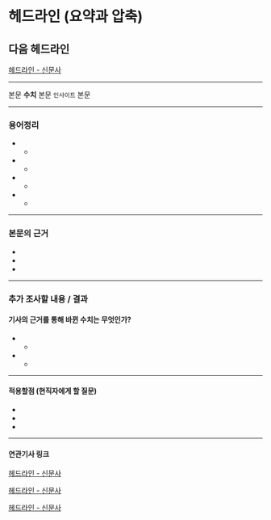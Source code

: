 # 헤드라인 (요약과 압축)
## 다음 헤드라인
[헤드라인 - 신문사](http://주소 "기사링크")

---


본문 **수치** 본문 `인사이트` 본문 

---

### 용어정리
* 
    * 
* 
    * 
* 
    * 
* 
    * 

---

### 본문의 근거 
* 
* 
* 

---

### 추가 조사할 내용 / 결과 
#### 기사의 근거를 통해 바뀐 수치는 무엇인가?
* 
    * 
* 
    * 

---

#### 적용할점 (현직자에게 할 질문)
* 
* 
* 
--- 
#### 연관기사 링크

[헤드라인 - 신문사](http://주소)

[헤드라인 - 신문사](http://주소)

[헤드라인 - 신문사](http://주소)
